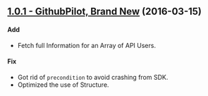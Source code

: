 ## [1.0.1 - GithubPilot, Brand New](https://github.com/jindulys/GithubPilot/releases/tag/1.0.1) (2016-03-15)

#### Add
* Fetch full Information for an Array of API Users.

#### Fix
* Got rid of `precondition` to avoid crashing from SDK.
* Optimized the use of Structure.
